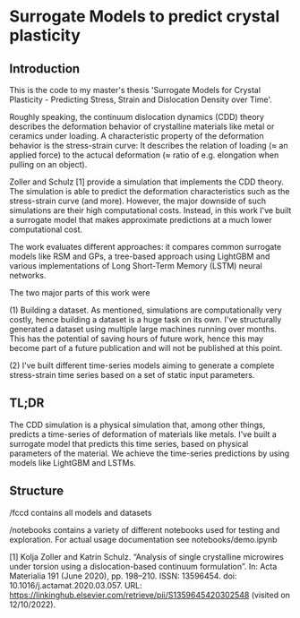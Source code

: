 # Surrogate Models to predict crystal plasticity

## Introduction 

This is the code to my master's thesis 'Surrogate Models for Crystal Plasticity - Predicting Stress, Strain and Dislocation Density over Time'.

Roughly speaking, the continuum dislocation dynamics (CDD) theory describes the deformation behavior of crystalline materials like metal or ceramics under loading. A characteristic property of the deformation behavior is the stress-strain curve: It describes the relation of loading (≈ an applied force) to the actucal deformation (≈ ratio of e.g. elongation when pulling on an object).

Zoller and Schulz [1] provide a simulation that implements the CDD theory. The simulation is able to predict the deformation characteristics such as the stress-strain curve (and more). However, the major downside of such simulations are their high computational costs. Instead, in this work I've built a surrogate model that makes approximate predictions at a much lower computational cost.

The work evaluates different approaches: it compares common surrogate models like RSM and GPs, a tree-based approach using LightGBM and various implementations of Long Short-Term Memory (LSTM) neural networks.

The two major parts of this work were 

(1) Building a dataset. As mentioned, simulations are computationally very costly, hence building a dataset is a huge task on its own. I've structurally generated a dataset using multiple large machines running over months. This has the potential of saving hours of future work, hence this may become part of a future publication and will not be published at this point.

(2) I've built different time-series models aiming to generate a complete stress-strain time series based on a set of static input parameters. 

## TL;DR
The CDD simulation is a physical simulation that, among other things, predicts a time-series of deformation of materials like metals. I've built a surrogate model that predicts this time series, based on physical parameters of the material.
We achieve the time-series predictions by using models like LightGBM and LSTMs.

## Structure

/fccd contains all models and datasets

/notebooks contains a variety of different notebooks used for testing and exploration. For actual usage documentation see notebooks/demo.ipynb








[1] Kolja Zoller and Katrin Schulz. “Analysis of single crystalline microwires under torsion using a dislocation-based continuum formulation”. In: Acta Materialia 191 (June 2020), pp. 198–210. ISSN: 13596454. doi: 10.1016/j.actamat.2020.03.057. URL: https://linkinghub.elsevier.com/retrieve/pii/S1359645420302548 (visited on 12/10/2022).

